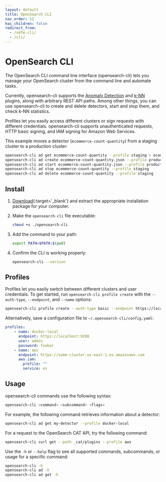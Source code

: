 ```yaml
---
layout: default
title: OpenSearch CLI
nav_order: 52
has_children: false
redirect_from:
  - /odfe-cli/
  - /cli/
---
```


# OpenSearch CLI

The OpenSearch CLI command line interface (opensearch-cli) lets you manage your OpenSearch cluster from the command line and automate tasks.

Currently, opensearch-cli supports the [Anomaly Detection]({{site.url}}{{site.baseurl}}/monitoring-plugins/ad/) and [k-NN]({{site.url}}{{site.baseurl}}/search-plugins/knn/) plugins, along with arbitrary REST API paths. Among other things, you can use opensearch-cli to create and delete detectors, start and stop them, and check k-NN statistics.

Profiles let you easily access different clusters or sign requests with different credentials. opensearch-cli supports unauthenticated requests, HTTP basic signing, and IAM signing for Amazon Web Services.

This example moves a detector (`ecommerce-count-quantity`) from a staging cluster to a production cluster:

```bash
opensearch-cli ad get ecommerce-count-quantity --profile staging > ecommerce-count-quantity.json
opensearch-cli ad create ecommerce-count-quantity.json --profile production
opensearch-cli ad start ecommerce-count-quantity.json --profile production
opensearch-cli ad stop ecommerce-count-quantity --profile staging
opensearch-cli ad delete ecommerce-count-quantity --profile staging
```


## Install

1. [Download](https://opensearch.org/downloads.html){:target='\_blank'} and extract the appropriate installation package for your computer.

1. Make the `opensearch-cli` file executable:

   ```bash
   chmod +x ./opensearch-cli
   ```

1. Add the command to your path:

   ```bash
   export PATH=$PATH:$(pwd)
   ```

1. Confirm the CLI is working properly:

   ```bash
   opensearch-cli --version
   ```


## Profiles

Profiles let you easily switch between different clusters and user credentials. To get started, run `opensearch-cli profile create` with the `--auth-type`, `--endpoint`, and `--name` options:

```bash
opensearch-cli profile create --auth-type basic --endpoint https://localhost:9200 --name docker-local
```

Alternatively, save a configuration file to `~/.opensearch-cli/config.yaml`:

```yaml
profiles:
    - name: docker-local
      endpoint: https://localhost:9200
      user: admin
      password: foobar
    - name: aws
      endpoint: https://some-cluster.us-east-1.es.amazonaws.com
      aws_iam:
        profile: ""
        service: es
```


## Usage

opensearch-cli commands use the following syntax:

```bash
opensearch-cli <command> <subcommand> <flags>
```

For example, the following command retrieves information about a detector:

```bash
opensearch-cli ad get my-detector --profile docker-local
```

For a request to the OpenSearch CAT API, try the following command:

```bash
opensearch-cli curl get --path _cat/plugins --profile aws
```

Use the `-h` or `--help` flag to see all supported commands, subcommands, or usage for a specific command:

```bash
opensearch-cli -h
opensearch-cli ad -h
opensearch-cli ad get -h
```

